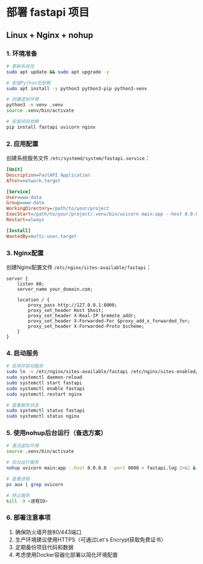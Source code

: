 # 部署 fastapi 项目

## Linux + Nginx + nohup

### 1. 环境准备
```bash
# 更新系统包
sudo apt update && sudo apt upgrade -y

# 安装Python及依赖
sudo apt install -y python3 python3-pip python3-venv

# 创建虚拟环境
python3 -m venv .venv
source .venv/bin/activate

# 安装项目依赖
pip install fastapi uvicorn nginx
```

### 2. 应用配置
创建系统服务文件 `/etc/systemd/system/fastapi.service`：
```ini
[Unit]
Description=FastAPI Application
After=network.target

[Service]
User=www-data
Group=www-data
WorkingDirectory=/path/to/your/project
ExecStart=/path/to/your/project/.venv/bin/uvicorn main:app --host 0.0.0.0 --port 8000
Restart=always

[Install]
WantedBy=multi-user.target
```

### 3. Nginx配置
创建Nginx配置文件 `/etc/nginx/sites-available/fastapi`：
```nginx
server {
    listen 80;
    server_name your_domain.com;

    location / {
        proxy_pass http://127.0.0.1:8000;
        proxy_set_header Host $host;
        proxy_set_header X-Real-IP $remote_addr;
        proxy_set_header X-Forwarded-For $proxy_add_x_forwarded_for;
        proxy_set_header X-Forwarded-Proto $scheme;
    }
}
```

### 4. 启动服务
```bash
# 启用并启动服务
sudo ln -s /etc/nginx/sites-available/fastapi /etc/nginx/sites-enabled/
sudo systemctl daemon-reload
sudo systemctl start fastapi
sudo systemctl enable fastapi
sudo systemctl restart nginx

# 查看服务状态
sudo systemctl status fastapi
sudo systemctl status nginx
```

### 5. 使用nohup后台运行（备选方案）
```bash
# 激活虚拟环境
source .venv/bin/activate

# 后台运行服务
nohup uvicorn main:app --host 0.0.0.0 --port 8000 > fastapi.log 2>&1 &

# 查看进程
ps aux | grep uvicorn

# 停止服务
kill -9 <进程ID>
```

### 6. 部署注意事项
1. 确保防火墙开放80/443端口
2. 生产环境建议使用HTTPS（可通过Let's Encrypt获取免费证书）
3. 定期备份项目代码和数据
4. 考虑使用Docker容器化部署以简化环境配置